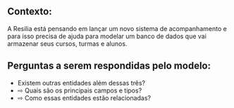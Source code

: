 
<h2> Contexto: </h2>
A Resilia está pensando em lançar um novo sistema de
acompanhamento e para isso precisa de ajuda para modelar um
banco de dados que vai armazenar seus cursos, turmas e alunos.



<h2>Perguntas a serem respondidas pelo modelo: </h2>


<ul> 
<li>Existem outras entidades além dessas três? </li>

<li>⇨ Quais são os principais campos e tipos?  </li>

<li>⇨ Como essas entidades estão relacionadas? </li>

<ul>
